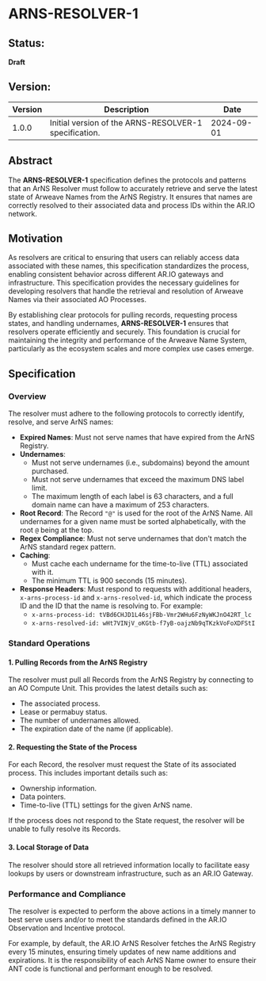 # ARNS-RESOLVER-1

## Status:

**Draft**

## Version:

| Version | Description                                           | Date       |
| ------- | ----------------------------------------------------- | ---------- |
| 1.0.0   | Initial version of the ARNS-RESOLVER-1 specification. | 2024-09-01 |

## Abstract

The **ARNS-RESOLVER-1** specification defines the protocols and patterns that an ArNS Resolver must follow to accurately retrieve and serve the latest state of Arweave Names from the ArNS Registry. It ensures that names are correctly resolved to their associated data and process IDs within the AR.IO network.

## Motivation

As resolvers are critical to ensuring that users can reliably access data associated with these names, this specification standardizes the process, enabling consistent behavior across different AR.IO gateways and infrastructure. This specification provides the necessary guidelines for developing resolvers that handle the retrieval and resolution of Arweave Names via their associated AO Processes.

By establishing clear protocols for pulling records, requesting process states, and handling undernames, **ARNS-RESOLVER-1** ensures that resolvers operate efficiently and securely. This foundation is crucial for maintaining the integrity and performance of the Arweave Name System, particularly as the ecosystem scales and more complex use cases emerge.

## Specification

### Overview

The resolver must adhere to the following protocols to correctly identify, resolve, and serve ArNS names:

- **Expired Names**: Must not serve names that have expired from the ArNS Registry.
- **Undernames**:
  - Must not serve undernames (i.e., subdomains) beyond the amount purchased.
  - Must not serve undernames that exceed the maximum DNS label limit.
  - The maximum length of each label is 63 characters, and a full domain name can have a maximum of 253 characters.
- **Root Record**: The Record `"@"` is used for the root of the ArNS Name. All undernames for a given name must be sorted alphabetically, with the root `@` being at the top.
- **Regex Compliance**: Must not serve undernames that don't match the ArNS standard regex pattern.
- **Caching**:
  - Must cache each undername for the time-to-live (TTL) associated with it.
  - The minimum TTL is 900 seconds (15 minutes).
- **Response Headers**: Must respond to requests with additional headers, `x-arns-process-id` and `x-arns-resolved-id`, which indicate the process ID and the ID that the name is resolving to. For example:
  - `x-arns-process-id: tVBd6CHJD1L46sjFBb-Vmr2WHu6FzNyWKJnO42RT_lc`
  - `x-arns-resolved-id: wHt7VINjV_oKGtb-f7yB-oajzNb9qTKzkVoFoXDFStI`

### Standard Operations

#### 1. Pulling Records from the ArNS Registry

The resolver must pull all Records from the ArNS Registry by connecting to an AO Compute Unit. This provides the latest details such as:

- The associated process.
- Lease or permabuy status.
- The number of undernames allowed.
- The expiration date of the name (if applicable).

#### 2. Requesting the State of the Process

For each Record, the resolver must request the State of its associated process. This includes important details such as:

- Ownership information.
- Data pointers.
- Time-to-live (TTL) settings for the given ArNS name.

If the process does not respond to the State request, the resolver will be unable to fully resolve its Records.

#### 3. Local Storage of Data

The resolver should store all retrieved information locally to facilitate easy lookups by users or downstream infrastructure, such as an AR.IO Gateway.

### Performance and Compliance

The resolver is expected to perform the above actions in a timely manner to best serve users and/or to meet the standards defined in the AR.IO Observation and Incentive protocol.

For example, by default, the AR.IO ArNS Resolver fetches the ArNS Registry every 15 minutes, ensuring timely updates of new name additions and expirations. It is the responsibility of each ArNS Name owner to ensure their ANT code is functional and performant enough to be resolved.
